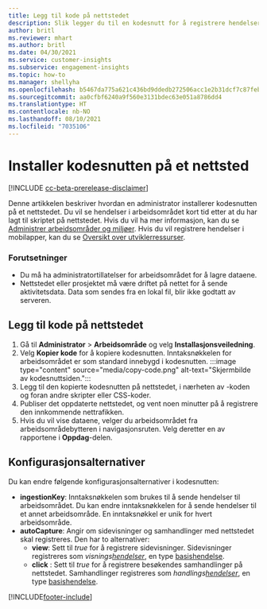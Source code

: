 ```yaml
---
title: Legg til kode på nettstedet
description: Slik legger du til en kodesnutt for å registrere hendelser på nettstedet ditt.
author: britl
ms.reviewer: mhart
ms.author: britl
ms.date: 04/30/2021
ms.service: customer-insights
ms.subservice: engagement-insights
ms.topic: how-to
ms.manager: shellyha
ms.openlocfilehash: b5467da775a621c436bd9ddedb272506acc1e2b31dcf7c87feb5dd11e2daae2b
ms.sourcegitcommit: aa0cfbf6240a9f560e3131bdec63e051a8786dd4
ms.translationtype: HT
ms.contentlocale: nb-NO
ms.lasthandoff: 08/10/2021
ms.locfileid: "7035106"
---
```

# <a name="install-the-code-snippet-on-a-website"></a>Installer kodesnutten på et nettsted

[!INCLUDE [cc-beta-prerelease-disclaimer](includes/cc-beta-prerelease-disclaimer.md)]

Denne artikkelen beskriver hvordan en administrator installerer kodesnutten på et nettstedet. Du vil se hendelser i arbeidsområdet kort tid etter at du har lagt til skriptet på nettstedet. Hvis du vil ha mer informasjon, kan du se [Administrer arbeidsområder og miljøer](manage-environments-workspaces.md). Hvis du vil registrere hendelser i mobilapper, kan du se [Oversikt over utviklerressurser](developer-resources.md).


### <a name="prerequisites"></a>Forutsetninger

* Du må ha administratortillatelser for arbeidsområdet for å lagre dataene.
* Nettstedet eller prosjektet må være driftet på nettet for å sende aktivitetsdata. Data som sendes fra en lokal fil, blir ikke godtatt av serveren.


## <a name="add-code-to-your-website"></a>Legg til kode på nettstedet
1.  Gå til **Administrator** > **Arbeidsområde** og velg **Installasjonsveiledning**.
1. Velg **Kopier kode** for å kopiere kodesnutten. Inntaksnøkkelen for arbeidsområdet er som standard innebygd i kodesnutten.
:::image type="content" source="media/copy-code.png" alt-text="Skjermbilde av kodesnuttsiden.":::
3. Legg til den kopierte kodesnutten på nettstedet, i nærheten av <head> -koden og foran andre skripter eller CSS-koder.
4.  Publiser det oppdaterte nettstedet, og vent noen minutter på å registrere den innkommende nettrafikken.
5.  Hvis du vil vise dataene, velger du arbeidsområdet fra arbeidsområdebytteren i navigasjonsruten. Velg deretter en av rapportene i **Oppdag**-delen.

## <a name="configuration-options"></a>Konfigurasjonsalternativer

Du kan endre følgende konfigurasjonsalternativer i kodesnutten:

- **ingestionKey**: Inntaksnøkkelen som brukes til å sende hendelser til arbeidsområdet. Du kan endre inntaksnøkkelen for å sende hendelser til et annet arbeidsområde. En inntaksnøkkel er unik for hvert arbeidsområde. 
- **autoCapture**: Angir om sidevisninger og samhandlinger med nettstedet skal registreres. Den har to alternativer:
    - **view**: Sett til *true* for å registrere sidevisninger. Sidevisninger registreres som *visnings[hendelser](glossary.md#event)*, en type [basishendelse](glossary.md#base-event).
    - **click** : Sett til *true* for å registrere besøkendes samhandlinger på nettstedet. Samhandlinger registreres som *handlings[hendelser](glossary.md#event)*, en type [basishendelse](glossary.md#base-event).

[!INCLUDE[footer-include](../includes/footer-banner.md)]
